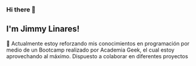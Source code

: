 ### Hi there 👋
## I'm Jimmy Linares!

🌱 Actualmente estoy reforzando mis conocimientos en programación por medio de un Bootcamp realizado por Academia Geek, el cual estoy aprovechando al máximo. 
Dispuesto a colaborar en diferentes proyectos


<!--
**Vikingo92/Vikingo92** is a ✨ _special_ ✨ repository because its `README.md` (this file) appears on your GitHub profile.

Here are some ideas to get you started:

- 🔭 I’m currently working on ...
- 🌱 I’m currently learning ...
- 👯 I’m looking to collaborate on ...
- 🤔 I’m looking for help with ...
- 💬 Ask me about ...
- 📫 How to reach me: ...
- 😄 Pronouns: ...
- ⚡ Fun fact: ...
-->
